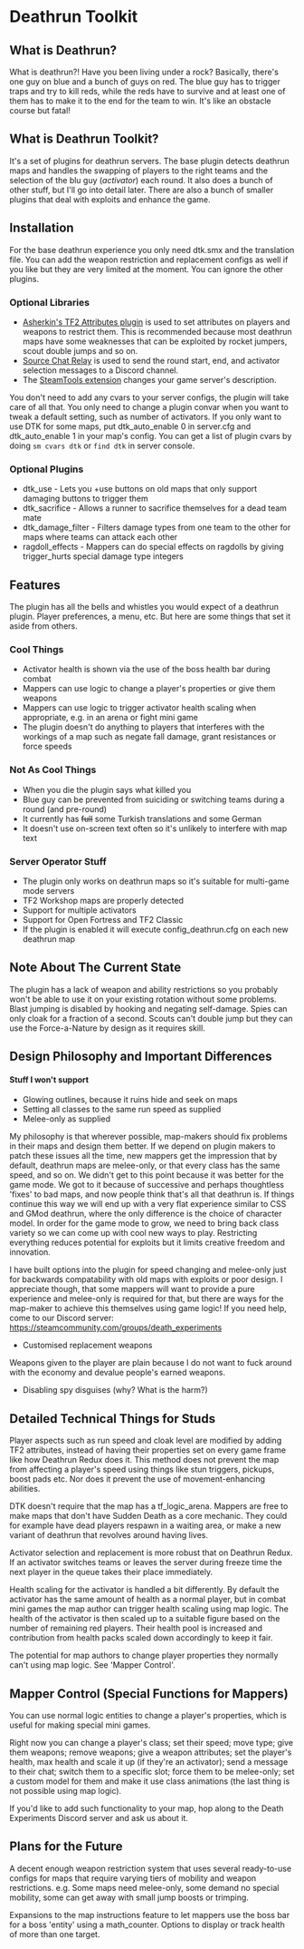# Deathrun Toolkit

## What is Deathrun?

What is deathrun?! Have you been living under a rock?
Basically, there's one guy on blue and a bunch of guys on red. The blue guy has to trigger traps and try to kill reds, while the reds have to survive and at least one of them has to make it to the end for the team to win. It's like an obstacle course but fatal!

## What is Deathrun Toolkit?

It's a set of plugins for deathrun servers. The base plugin detects deathrun maps and handles the swapping of players to the right teams and the selection of the blu guy (_activator_) each round. It also does a bunch of other stuff, but I'll go into detail later. There are also a bunch of smaller plugins that deal with exploits and enhance the game.

## Installation

For the base deathrun experience you only need dtk.smx and the translation file. You can add the weapon restriction and replacement configs as well if you like but they are very limited at the moment. You can ignore the other plugins. 

### Optional Libraries
- [Asherkin's TF2 Attributes plugin](https://forums.alliedmods.net/showthread.php?t=210221) is used to set attributes on players and weapons to restrict them. This is recommended because most deathrun maps have some weaknesses that can be exploited by rocket jumpers, scout double jumps and so on.
- [Source Chat Relay](https://forums.alliedmods.net/showthread.php?p=2617899) is used to send the round start, end, and activator selection messages to a Discord channel.
- The [SteamTools extension](https://forums.alliedmods.net/showthread.php?t=236206) changes your game server's description.

You don't need to add any cvars to your server configs, the plugin will take care of all that. You only need to change a plugin convar when you want to tweak a default setting, such as number of activators. If you only want to use DTK for some maps, put dtk_auto_enable 0 in server.cfg and dtk_auto_enable 1 in your map's config. You can get a list of plugin cvars by doing `sm cvars dtk` or `find dtk` in server console.

### Optional Plugins

* dtk_use - Lets you +use buttons on old maps that only support damaging buttons to trigger them
* dtk_sacrifice - Allows a runner to sacrifice themselves for a dead team mate
* dtk_damage_filter - Filters damage types from one team to the other for maps where teams can attack each other
* ragdoll_effects - Mappers can do special effects on ragdolls by giving trigger_hurts special damage type integers

## Features

The plugin has all the bells and whistles you would expect of a deathrun plugin. Player preferences, a menu, etc. But here are some things that set it aside from others.

### Cool Things

* Activator health is shown via the use of the boss health bar during combat
* Mappers can use logic to change a player's properties or give them weapons
* Mappers can use logic to trigger activator health scaling when appropriate, e.g. in an arena or fight mini game
* The plugin doesn't do anything to players that interferes with the workings of a map such as negate fall damage, grant resistances or force speeds

### Not As Cool Things

* When you die the plugin says what killed you
* Blue guy can be prevented from suiciding or switching teams during a round (and pre-round)
* It currently has ~~full~~ some Turkish translations and some German
* It doesn't use on-screen text often so it's unlikely to interfere with map text

### Server Operator Stuff

* The plugin only works on deathrun maps so it's suitable for multi-game mode servers
* TF2 Workshop maps are properly detected
* Support for multiple activators
* Support for Open Fortress and TF2 Classic
* If the plugin is enabled it will execute config_deathrun.cfg on each new deathrun map

## Note About The Current State

The plugin has a lack of weapon and ability restrictions so you probably won't be able to use it on your existing rotation without some problems. Blast jumping is disabled by hooking and negating self-damage. Spies can only cloak for a fraction of a second. Scouts can't double jump but they can use the Force-a-Nature by design as it requires skill. 

## Design Philosophy and Important Differences

#### Stuff I won't support

* Glowing outlines, because it ruins hide and seek on maps
* Setting all classes to the same run speed as supplied
* Melee-only as supplied

My philosophy is that wherever possible, map-makers should fix problems in their maps and design them better. If we depend on plugin makers to patch these issues all the time, new mappers get the impression that by default, deathrun maps are melee-only, or that every class has the same speed, and so on. We didn't get to this point because it was better for the game mode. We got to it because of successive and perhaps thoughtless 'fixes' to bad maps, and now people think that's all that deathrun is. If things continue this way we will end up with a very flat experience similar to CSS and GMod deathrun, where the only difference is the choice of character model. In order for the game mode to grow, we need to bring back class variety so we can come up with cool new ways to play. Restricting everything reduces potential for exploits but it limits creative freedom and innovation.

I have built options into the plugin for speed changing and melee-only just for backwards compatability with old maps with exploits or poor design. I appreciate though, that some mappers will want to provide a pure experience and melee-only is required for that, but there are ways for the map-maker to achieve this themselves using game logic! If you need help, come to our Discord server: https://steamcommunity.com/groups/death_experiments

* Customised replacement weapons

Weapons given to the player are plain because I do not want to fuck around with the economy and devalue people's earned weapons.

* Disabling spy disguises (why? What is the harm?)

## Detailed Technical Things for Studs

Player aspects such as run speed and cloak level are modified by adding TF2 attributes, instead of having their properties set on every game frame like how Deathrun Redux does it. This method does not prevent the map from affecting a player's speed using things like stun triggers, pickups, boost pads etc. Nor does it prevent the use of movement-enhancing abilities.

DTK doesn't require that the map has a tf_logic_arena. Mappers are free to make maps that don't have Sudden Death as a core mechanic. They could for example have dead players respawn in a waiting area, or make a new variant of deathrun that revolves around having lives.

Activator selection and replacement is more robust that on Deathrun Redux. If an activator switches teams or leaves the server during freeze time the next player in the queue takes their place immediately.

Health scaling for the activator is handled a bit differently. By default the activator has the same amount of health as a normal player, but in combat mini games the map author can trigger health scaling using map logic. The health of the activator is then scaled up to a suitable figure based on the number of remaining red players. Their health pool is increased and contribution from health packs scaled down accordingly to keep it fair. 

The potential for map authors to change player properties they normally can't using map logic. See 'Mapper Control'.

## Mapper Control (Special Functions for Mappers)

You can use normal logic entities to change a player's properties, which is useful for making special mini games. 

Right now you can change a player's class; set their speed; move type; give them weapons; remove weapons; give a weapon attributes; set the player's health, max health and scale it up (if they're an activator); send a message to their chat; switch them to a specific slot; force them to be melee-only; set a custom model for them and make it use class animations (the last thing is not possible using map logic).

If you'd like to add such functionality to your map, hop along to the Death Experiments Discord server and ask us about it.

## Plans for the Future

A decent enough weapon restriction system that uses several ready-to-use configs for maps that require varying tiers of mobility and weapon restrictions. e.g. Some maps need melee-only, some demand no special mobility, some can get away with small jump boosts or trimping.

Expansions to the map instructions feature to let mappers use the boss bar for a boss 'entity' using a math_counter. Options to display or track health of more
than one target.
